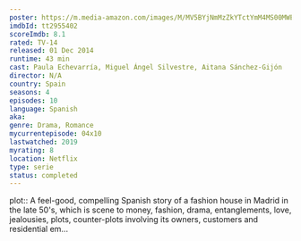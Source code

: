 ```yaml
---
poster: https://m.media-amazon.com/images/M/MV5BYjNmMzZkYTctYmM4MS00MWEzLThkYjItZmM5NjMzMmZmMDJiXkEyXkFqcGdeQXVyOTEwNTkyNjE@._V1_SX300.jpg
imdbId: tt2955402
scoreImdb: 8.1
rated: TV-14
released: 01 Dec 2014
runtime: 43 min
cast: Paula Echevarría, Miguel Ángel Silvestre, Aitana Sánchez-Gijón
director: N/A
country: Spain
seasons: 4
episodes: 10
language: Spanish
aka: 
genre: Drama, Romance
mycurrentepisode: 04x10
lastwatched: 2019
myrating: 8
location: Netflix
type: serie
status: completed
---
```


plot:: A feel-good, compelling Spanish story of a fashion house in Madrid in the late 50's, which is scene to money, fashion, drama, entanglements, love, jealousies, plots, counter-plots involving its owners, customers and residential em...